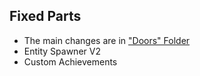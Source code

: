 ## Fixed Parts
- The main changes are in ["Doors" Folder](https://github.com/Focuslol666/Utilities/tree/patch-1/Doors/)
- Entity Spawner V2
- Custom Achievements
